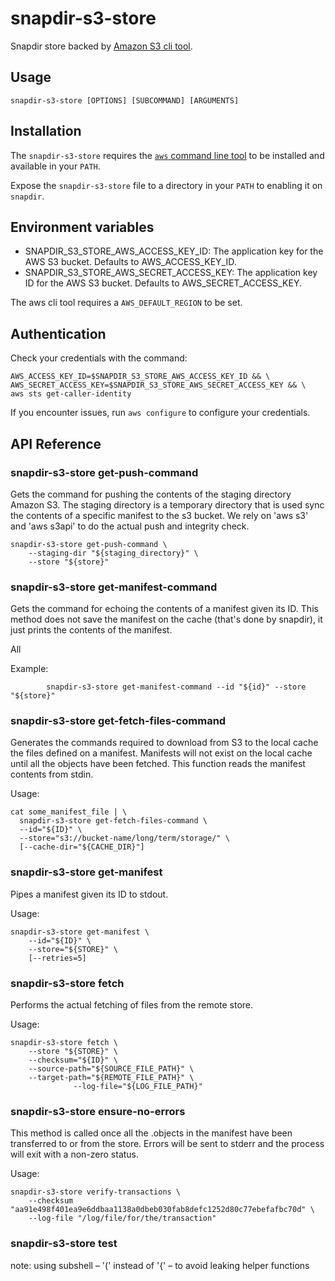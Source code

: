 # snapdir-s3-store

Snapdir store backed by [Amazon S3 cli tool](https://awscli.amazonaws.com/v2/documentation/api/latest/reference/s3/index.html).

## Usage

    snapdir-s3-store [OPTIONS] [SUBCOMMAND] [ARGUMENTS]

## Installation

The `snapdir-s3-store` requires the [`aws` command line tool](https://aws.amazon.com/cli/) to be installed and available in your `PATH`.

Expose the `snapdir-s3-store` file to a directory in your `PATH` to enabling it on `snapdir`.

## Environment variables

- SNAPDIR_S3_STORE_AWS_ACCESS_KEY_ID: The application key for the AWS S3 bucket. Defaults to AWS_ACCESS_KEY_ID.
- SNAPDIR_S3_STORE_AWS_SECRET_ACCESS_KEY: The application key ID for the AWS S3 bucket. Defaults to AWS_SECRET_ACCESS_KEY.

The aws cli tool requires a `AWS_DEFAULT_REGION` to be set.

## Authentication

Check your credentials with the command:

    AWS_ACCESS_KEY_ID=$SNAPDIR_S3_STORE_AWS_ACCESS_KEY_ID && \
    AWS_SECRET_ACCESS_KEY=$SNAPDIR_S3_STORE_AWS_SECRET_ACCESS_KEY && \
    aws sts get-caller-identity

If you encounter issues, run `aws configure` to configure your credentials.

## API Reference

### snapdir-s3-store get-push-command

Gets the command for pushing the contents of the staging directory
Amazon S3.
The staging directory is a temporary directory that is used sync
the contents of a specific manifest to the s3 bucket.
We rely on 'aws s3' and 'aws s3api' to do the actual push and integrity
check.

    snapdir-s3-store get-push-command \
        --staging-dir "${staging_directory}" \
        --store "${store}"

### snapdir-s3-store get-manifest-command

Gets the command for echoing the contents of a manifest given its ID.
This method does not save the manifest on the cache (that's done by
snapdir), it just prints the contents of the manifest.

All

Example:

			snapdir-s3-store get-manifest-command --id "${id}" --store "${store}"

### snapdir-s3-store get-fetch-files-command

Generates the commands required to download from
S3 to the local cache the files defined on a manifest.
Manifests will not exist on the local cache until
all the objects have been fetched.
This function reads the manifest contents from stdin.

Usage:

	cat some_manifest_file | \
      snapdir-s3-store get-fetch-files-command \
      --id="${ID}" \
      --store="s3://bucket-name/long/term/storage/" \
      [--cache-dir="${CACHE_DIR}"]

### snapdir-s3-store get-manifest

Pipes a manifest given its ID to stdout.

Usage:

    snapdir-s3-store get-manifest \
        --id="${ID}" \
        --store="${STORE}" \
        [--retries=5]

### snapdir-s3-store fetch

Performs the actual fetching of files from the remote store.

Usage:

    snapdir-s3-store fetch \
        --store "${STORE}" \
        --checksum="${ID}" \
        --source-path="${SOURCE_FILE_PATH}" \
        --target-path="${REMOTE_FILE_PATH}" \
				  --log-file="${LOG_FILE_PATH}"

### snapdir-s3-store ensure-no-errors

This method is called once all the .objects in the manifest have been
transferred to or from the store.
Errors will be sent to stderr and the process will exit with
a non-zero status.

Usage:

    snapdir-s3-store verify-transactions \
        --checksum "aa91e498f401ea9e6ddbaa1138a0dbeb030fab8defc1252d80c77ebefafbc70d" \
        --log-file "/log/file/for/the/transaction"

### snapdir-s3-store test

note: using subshell – '(' instead of '{' – to avoid leaking helper functions
